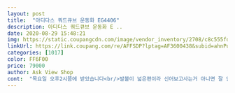 ```yaml
---
layout: post 
title:  "아디다스 쿼드큐브 운동화 EG4406" 
description: 아디다스 쿼드큐브 운동화 E ..
date: 2020-08-29 15:48:21 
img: https://static.coupangcdn.com/image/vendor_inventory/2708/c8c555fd81d93bd7db252c6f5f84915e6bf80f345fe4982f8bea59ecd8c8.jpg 
linkUrl: https://link.coupang.com/re/AFFSDP?lptag=AF3600438&subid=ahnPublicAsk&pageKey=1880372122&itemId=3195328998&vendorItemId=70224829435&traceid=V0-113-22921f4580b425be 
categories: [1017] 
color: FF6F00 
price: 79000 
author: Ask View Shop 
cont:  "목요일 오후2시쯤에 받았습니다<br/>발볼이 넓은편이라 신어보고사는거 아니면 잘 안사는데<br/>수요일 새벽5시쯤 주문할때 토요일배송예정이라 써있었는데<br/>아직 신어보지 않아서 착화감은 잘 모르겠는데<br/>일단 마감 깔끔하고 이뻐요<br/>정말 이쁘고 좋아요 신발이 생각보다 튼튼해요<br/>편하고 이쁘네요<br/>" 
---
```

